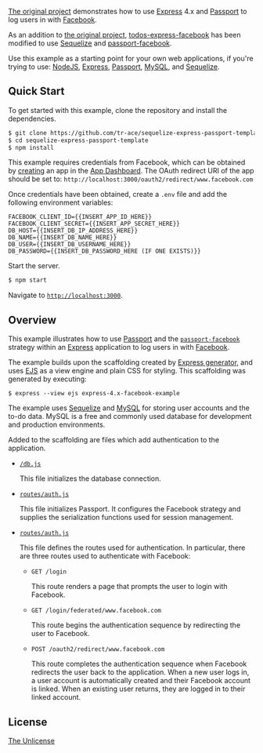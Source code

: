 [The original project](https://github.com/passport/todos-express-facebook) demonstrates how to use [Express](https://expressjs.com) 4.x and
[Passport](https://www.passportjs.org) to log users in with [Facebook](https://www.facebook.com).


As an addition to [the original project](https://github.com/passport/todos-express-facebook), [todos-express-facebook](https://github.com/passport/todos-express-facebook) has been modified to use [Sequelize](https://sequelize.org/) and [passport-facebook](https://www.passportjs.org/packages/passport-facebook/).

Use this example as a starting point for your own web applications, if you're trying to use: [NodeJS](https://nodejs.org/en/), [Express](https://expressjs.com), [Passport](https://www.passportjs.org), [MySQL](https://www.mysql.com/), and [Sequelize](https://www.sequelize.org).

## Quick Start

To get started with this example, clone the repository and install the
dependencies.

```bash
$ git clone https://github.com/tr-ace/sequelize-express-passport-template.git
$ cd sequelize-express-passport-template
$ npm install
```

This example requires credentials from Facebook, which can be obtained by
[creating](https://developers.facebook.com/docs/development/create-an-app) an
app in the [App Dashboard](https://developers.facebook.com/apps).
The OAuth redirect URI of the app should be set to: `http://localhost:3000/oauth2/redirect/www.facebook.com`

Once credentials have been obtained, create a `.env` file and add the following
environment variables:

```
FACEBOOK_CLIENT_ID={{INSERT_APP_ID_HERE}}
FACEBOOK_CLIENT_SECRET={{INSERT_APP_SECRET_HERE}}
DB_HOST={{INSERT_DB_IP_ADDRESS_HERE}}
DB_NAME={{INSERT_DB_NAME_HERE}}
DB_USER={{INSERT_DB_USERNAME_HERE}}
DB_PASSWORD={{INSERT_DB_PASSWORD_HERE (IF ONE EXISTS)}}
```

Start the server.

```bash
$ npm start
```

Navigate to [`http://localhost:3000`](http://localhost:3000).

## Overview

This example illustrates how to use [Passport](https://www.passportjs.org) and
the [`passport-facebook`](https://www.passportjs.org/packages/passport-facebook/)
strategy within an [Express](https://expressjs.com) application to log users in
with [Facebook](https://www.facebook.com).

The example builds upon the scaffolding created by [Express generator](https://expressjs.com/en/starter/generator.html),
and uses [EJS](https://ejs.co) as a view engine and plain CSS for styling.  This
scaffolding was generated by executing:

```
$ express --view ejs express-4.x-facebook-example
```

The example uses [Sequelize](https://www.sequelize.org) and [MySQL](https://www.mysql.com/) for storing user accounts and the to-do data.
MySQL is a free and commonly used database for development and production environments.

Added to the scaffolding are files which add authentication to the application.

* [`/db.js`](./db.js)

  This file initializes the database connection.

* [`routes/auth.js`](routes/auth.js)

  This file initializes Passport.  It configures the Facebook strategy and
  supplies the serialization functions used for session management.

* [`routes/auth.js`](routes/auth.js)

  This file defines the routes used for authentication.  In particular, there
  are three routes used to authenticate with Facebook:
  
  - `GET /login`
  
    This route renders a page that prompts the user to login with Facebook.
  
  - `GET /login/federated/www.facebook.com`
  
    This route begins the authentication sequence by redirecting the user to
    Facebook.
  
  - `POST /oauth2/redirect/www.facebook.com`
  
    This route completes the authentication sequence when Facebook redirects the
    user back to the application.  When a new user logs in, a user account is
    automatically created and their Facebook account is linked.  When an
    existing user returns, they are logged in to their linked account.

## License

[The Unlicense](https://opensource.org/licenses/unlicense)
